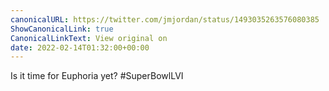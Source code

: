 ```yaml
---
canonicalURL: https://twitter.com/jmjordan/status/1493035263576080385
ShowCanonicalLink: true
CanonicalLinkText: View original on
date: 2022-02-14T01:32:00+00:00
---
```

Is it time for Euphoria yet? #SuperBowlLVI